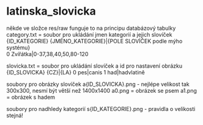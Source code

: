 # latinska_slovicka

někde ve složce res/raw
funguje to na principu databázový tabulky
category.txt = soubor pro ukládání jmen kategorií a jejich slovíček <br>
{ID_KATEGORIE} {JMÉNO_KATEGORIE}|{POLE SLOVÍČEK podle mýho systému} <br>
0 Zvířátka|0-37,38,40,50,80-120

slovicka.txt = soubor pro ukládání slovíček a id pro nastavení obrázku
{ID_SLOVICKA} {CZ}|{LA}
0 pes|canis
1 had|hadvlatině

soubory pro obrázky slovíček
a{ID_SLOVICKA}.png - nejlépe velikost tak 300x300, nesmí být větší než 1400x1400
a0.png = obrázek se psem
a1.png = obrázek s hadem

soubory pro nadhledy kategorií
s{ID_KATEGORIE}.png - pravidla o velikosti stejná!
